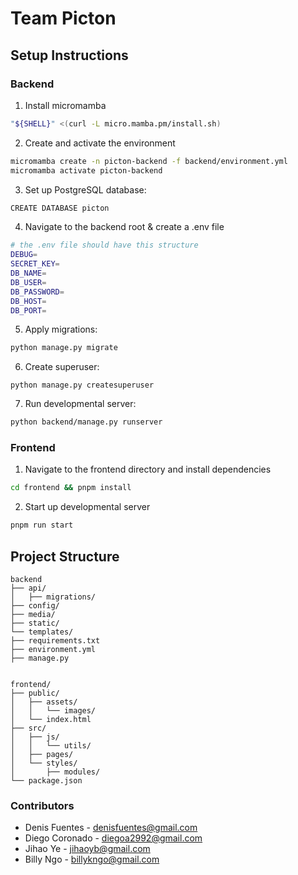 # Team Picton

## Setup Instructions
### Backend
1. Install micromamba 
```bash
"${SHELL}" <(curl -L micro.mamba.pm/install.sh)
```
2. Create and activate the environment
```bash
micromamba create -n picton-backend -f backend/environment.yml
micromamba activate picton-backend 
```
3. Set up PostgreSQL database:
```bash
CREATE DATABASE picton
```
4. Navigate to the backend root & create a .env file
```bash
# the .env file should have this structure
DEBUG=
SECRET_KEY=
DB_NAME=
DB_USER=
DB_PASSWORD=
DB_HOST=
DB_PORT=
```  
5. Apply migrations:
```bash
python manage.py migrate
```
6. Create superuser:
```
python manage.py createsuperuser
```
7. Run developmental server:
```bash
python backend/manage.py runserver
```

### Frontend 
1. Navigate to the frontend directory and install dependencies
```bash
cd frontend && pnpm install 
```
2. Start up developmental server
```bash
pnpm run start
```

## Project Structure
```
backend
├── api/
│   ├── migrations/
├── config/
├── media/
├── static/
└── templates/
├── requirements.txt
├── environment.yml
├── manage.py


frontend/
├── public/
│   ├── assets/
│   │   └── images/
│   └── index.html
├── src/
│   ├── js/
│   │   └── utils/
│   ├── pages/
│   └── styles/
│       ├── modules/
└── package.json
```

### Contributors
- Denis Fuentes - denisfuentes@gmail.com
- Diego Coronado - diegoa2992@gmail.com
- Jihao Ye - jihaoyb@gmail.com
- Billy Ngo - billykngo@gmail.com
